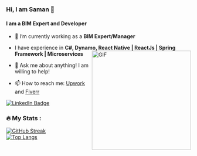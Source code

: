 ### Hi, I am Saman 👋
#### I am a BIM Expert and Developer

<!--
**SamanKT/SamanKT** is a ✨ _special_ ✨ repository because its `README.md` (this file) appears on your GitHub profile.--><!-- - 🤔 I’m looking for help with ...-->
<!-- - 😄 Pronouns: ... 
- ⚡ Fun fact: ... -->

- 🔭 I’m currently working as a **BIM Expert/Manager**
- I have experience in **C#, Dynamo, React Native | ReactJs | Spring Framework | Microservices**   	&nbsp; <img align="right" height="270px" alt="GIF" src="https://media.tenor.com/NOYF3f82b_gAAAAC/programmer.gif" />
  
- 💬 Ask me about anything! I am willing to help!
- 📫 How to reach me: [Upwork](https://www.upwork.com/freelancers/~01d45dab5b311d5e84) and [Fiverr](https://www.fiverr.com/samankt?up_rollout=true)
<div id="badges" align="left" >
  <a href="https://www.linkedin.com/in/saman-khataei-8b5485279/"><img src="https://img.shields.io/badge/LinkedIn-blue?style=for-the-badge&logo=linkedin&logoColor=white" alt="LinkedIn Badge"/> </a>
 
</div>

### :fire: My Stats :

[![GitHub Streak](http://github-readme-streak-stats.herokuapp.com?user=samankt&theme=dark&background=000000)](https://git.io/streak-stats) <br>
[![Top Langs](https://github-readme-stats.vercel.app/api/top-langs/?username=samankt&layout=compact&theme=vision-friendly-dark)](https://github.com/anuraghazra/github-readme-stats)     
